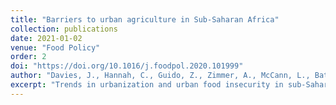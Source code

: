 ```yaml
---
title: "Barriers to urban agriculture in Sub-Saharan Africa"
collection: publications
date: 2021-01-02
venue: "Food Policy"
order: 2
doi: "https://doi.org/10.1016/j.foodpol.2020.101999"
author: "Davies, J., Hannah, C., Guido, Z., Zimmer, A., McCann, L., Battersby J., & Evans, T."
excerpt: "Trends in urbanization and urban food insecurity in sub-Saharan Africa (SSA) have stimulated critical debates around the potential benefits of urban agriculture (UA) to urban livelihoods. Some scholars suggest that UA can contribute to the food quantity, food quality and income needs of urban households. However, much of the evidence cited comes from single case studies, with particular attention paid to large cities and high-income countries. There is a resulting gap in understanding regarding what role UA plays in the food security of households in smaller African cities and towns. These smaller urban areas are likely to house a large fraction of SSA’s urban population in future and are important sites for early intervention by policymakers. Our analysis is based on survey data collected from 2,687 low- and low-middle income households in 18 urban areas with populations of less than 200,000 across Zambia and Kenya. We perform statistical analyses to investigate the association between UA and household food security and assess which types of households are engaged in UA. We found that 33% of households in our sample are engaged in UA and there was limited statistical significance in terms of the relationship between UA and household food security. Our results reveal three key barriers to UA, namely settlement formality, property rights, and distance from food retailers. These barriers imply the need for urban planners and policymakers to revisit how decisions are made about issues such as residential development, land tenure, transport infrastructure, and the use of space in cities, as these affect the ability of households to produce, sell, and access food. Policy and planning mechanisms should further recognize the embeddedness of UA within African urban food systems, in which traditional markets, informal trading, and modern food retail also play an integral role."
---
```

